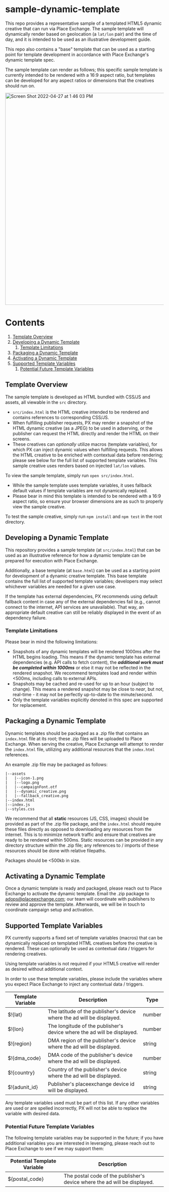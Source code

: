# sample-dynamic-template

This repo provides a representative sample of a templated HTML5 dynamic creative that can run via Place Exchange. The sample template will dynamically render based on geolocation (a `lat/lon` pair) and the time of day, and it is intended to be used as an illustrative development guide.

This repo also contains a "base" template that can be used as a starting point for template development in accordance with Place Exchange's dynamic template spec. 

The sample template can render as follows; this specific sample template is currently intended to be rendered with a 16:9 aspect ratio, but templates can be developed for any aspect ratios or dimensions that the creatives should run on.

<img width="672" alt="Screen Shot 2022-04-27 at 1 46 03 PM" src="https://user-images.githubusercontent.com/63798055/165587939-402420e4-b599-4a9d-ac7a-02679a8d4c20.png">

# Contents

1. [Template Overview](#template-overview)
2. [Developing a Dynamic Template](#developing-a-dynamic-template)
    1. [Template Limitations](#template-limitations)
3. [Packaging a Dynamic Template](#packaging-a-dynamic-template)
4. [Activating a Dynamic Template](#activating-a-dynamic-template)
5. [Supported Template Variables](#supported-template-variables)
    1. [Potential Future Template Variables](#potential-future-template-variables)

## Template Overview

The sample template is developed as HTML bundled with CSS/JS and assets, all viewable in the `src` directory.
* `src/index.html` is the HTML creative intended to be rendered and contains references to corresponding CSS/JS.
* When fulfilling publisher requests, PX may render a snapshot of the HTML dynamic creative (as a JPEG) to be used in adserving, or the publisher can request the HTML directly and render the HTML on their screens.
* These creatives can *optionally* utilize macros (template variables), for which PX can inject dynamic values when fulfilling requests. This allows the HTML creative to be enriched with contextual data before rendering; please see below for the full list of supported template variables. This sample creative uses renders based on injected `lat/lon` values.

To view the sample template, simply run `open src/index.html`.
* While the sample template uses template variables, it uses fallback default values if template variables are not dynamically replaced.
* Please bear in mind this template is intended to be rendered with a 16:9 aspect ratio, so ensure your browser dimensions are as such to properly view the sample creative.

To test the sample creative, simply run `npm install` and `npm test` in the root directory.
## Developing a Dynamic Template

This repository provides a sample template (at `src/index.html`) that can be used as an illustrative reference for how a dynamic template can be prepared for execution with Place Exchange.

Additionally, a base template (at `base.html`) can be used as a starting point for development of a dynamic creative template. This base template contains the full list of supported template variables; developers may select whichever variables are needed for a given use case.

If the template has external dependencies, PX recommends using default fallback content in case any of the external dependencies fail (e.g., cannot connect to the internet, API services are unavailable). That way, an appropriate default creative can still be reliably displayed in the event of an dependency failure.

### Template Limitations
Please bear in mind the following limitations:

* Snapshots of any dynamic templates will be rendered 1000ms after the HTML begins loading. This means if the dynamic template has external dependencies (e.g. API calls to fetch content), the ***additional work must be completed within 1000ms*** or else it may not be reflected in the rendered snapshot. We recommend templates load and render within <500ms, including calls to external APIs.
* Snapshots may be cached and re-used for up to an hour (subject to change). This means a rendered snapshot may be close to *near*, but not, real-time - it may not be perfectly up-to-date to the minute/second.
* Only the template variables explicitly denoted in this spec are supported for replacement.

## Packaging a Dynamic Template

Dynamic templates should be packaged as a .zip file that contains an `index.html` file at its root; these .zip files will be uploaded to Place Exchange. When serving the creative, Place Exchange will attempt to render the `index.html` file, utilizing any additional resources that the `index.html` references.

An example .zip file may be packaged as follows:

```
|--assets
|   |--icon-1.png
|   |--logo.png
|   |--campaignFont.otf
|   |--dynamic_creative.png
|   |--fallback_creative.png
|--index.html
|--index.js
|--styles.css
```

We recommend that all **static** resources (JS, CSS, images) should be provided as part of the .zip file package, and the `index.html` should require these files directly as opposed to downloading any resources from the internet. This is to minimize network traffic and ensure that creatives are ready to be rendered within 500ms. Static resources can be provided in any directory structure within the .zip file; any references to / imports of these resources should be done with relative filepaths.

Packages should be <500kb in size.

## Activating a Dynamic Template

Once a dynamic template is ready and packaged, please reach out to Place Exchange to activate the dynamic template. Email the .zip package to adops@placeexchange.com; our team will coordinate with publishers to review and approve the template. Afterwards, we will be in touch to coordinate campaign setup and activation.

## Supported Template Variables

PX currently supports a fixed set of template variables (macros) that can be dynamically replaced on templated HTML creatives before the creative is rendered. These can optionally be used as contextual data / triggers for rendering creatives.

Using template variables is not required if your HTML5 creative will render as desired without additional context.

In order to use these template variables, please include the variables where you expect Place Exchange to inject any contextual data / triggers.

| Template Variable | Description | Type |
------------------- | ----------- | ---- |
| $!{lat} | The latitude of the publisher's device where the ad will be displayed. | number |
| $!{lon} | The longitude of the publisher's device where the ad will be displayed. | number |
| $!{region} | DMA region of the publisher's device where the ad will be displayed. | string |
| $!{dma_code} | DMA code of the publisher's device where the ad will be displayed. | number |
| $!{country} | Country of the publisher's device where the ad will be displayed. | string |
| $!{adunit_id} | Publisher's placeexchange device id will be displayed. | string|

Any template variables used must be part of this list. If any other variables are used or are spelled incorrectly, PX will not be able to replace the variable with desired data.

### Potential Future Template Variables

The following template variables may be supported in the future; if you have additional variables you are interested in leveraging, please reach out to Place Exchange to see if we may support them:

| Potential Template Variable | Description |
----------------------------- | ------------- |
| ${postal_code} | The postal code of the publisher's device where the ad will be displayed. |